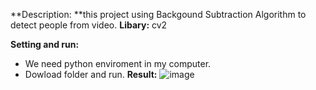 **Description: **this project using Backgound Subtraction Algorithm to detect people from video.
**Libary:** cv2

**Setting and run:**
+ We need python enviroment in my computer.
+ Dowload folder and run.
**Result:**
![image](https://github.com/datt46999/using_Background_to-detect_peoplete/assets/125117718/d4601c88-0c42-4273-8598-e4a130ef9334)

